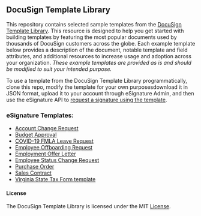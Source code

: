 
## DocuSign Template Library 

This repository contains selected sample templates from the [DocuSign Template Library](https://support.docusign.com/knowledgemarket/article/DocuSign-Template-Library). This resource is designed to help you get started with building templates by featuring the most popular documents used by thousands of DocuSign customers across the globe. Each example template below provides a description of the document, notable template and field attributes, and additional resources to increase usage and adoption across your organization. *These example templates are provided as is and should be modified to suit your intended purpose.*

To use a template from the DocuSign Template Library programmatically, clone this repo, modify the template for your own purposesdownload it in JSON format, upload it to your account through eSignature Admin, and then use the eSignature API to [request a signature using the template](https://developers.docusign.com/esign-rest-api/code-examples/code-example-use-template).


### eSignature Templates:

* [Account Change Request](./DocuSign%20eSignature%20Templates/TemplateLibraryAccountChangeRequestSample.json)
* [Budget Approval](./DocuSign%20eSignature%20Templates/TemplateLibraryBudgetApprovalSample.json)
* [COVID-19 FMLA Leave Request](./DocuSign%20eSignature%20Templates/TemplateLibraryCOVIDFMLALeaveRequest.json)
* [Employee Offboarding Request](./DocuSign%20eSignature%20Templates/TemplateLibraryEmployeeOffboardingRequest.json)
* [Employment Offer Letter](./DocuSign%20eSignature%20Templates/TemplateLibraryEmployeeStatusChangeRequest.json)
* [Employee Status Change Request](./DocuSign%20eSignature%20Templates/TemplateLibraryEmploymentOfferLetterSample.json)
* [Purchase Order](./DocuSign%20eSignature%20Templates/TemplateLibraryPurchaseOrder.json)
* [Sales Contract](./DocuSign%20eSignature%20Templates/TemplateLibrarySalesContract.json)
* [Virginia State Tax Form template](./DocuSign%20eSignature%20Templates/TemplateLibraryVATaxForm.json)


#### License 

The DocuSign Template Library is licensed under the MIT [License](LICENSE).
